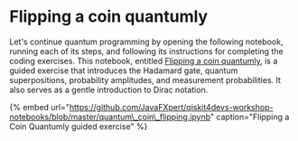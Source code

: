# Flipping a coin quantumly

Let's continue quantum programming by opening the following notebook, running each of its steps, and following its instructions for completing the coding exercises. This notebook, entitled [Flipping a coin quantumly](https://github.com/JavaFXpert/qiskit4devs-workshop-notebooks/blob/master/quantum_coin_flipping.ipynb), is a guided exercise that introduces the Hadamard gate, quantum superpositions, probability amplitudes, and measurement probabilities. It also serves as a gentle introduction to Dirac notation.

{% embed url="https://github.com/JavaFXpert/qiskit4devs-workshop-notebooks/blob/master/quantum\_coin\_flipping.ipynb" caption="Flipping a Coin Quantumly guided exercise" %}

